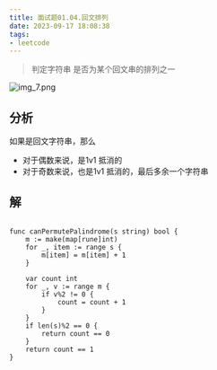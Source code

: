 ```yaml
---
title: 面试题01.04.回文排列
date: 2023-09-17 18:08:38
tags:
- leetcode 
---
```




> 判定字符串 是否为某个回文串的排列之一


![img_7.png](..%2Fimages%2Fcover%2Fimg_7.png)


## 分析
<!--more-->

如果是回文字符串，那么

- 对于偶数来说，是1v1 抵消的
- 对于奇数来说，也是1v1 抵消的，最后多余一个字符串

## 解

```shell

func canPermutePalindrome(s string) bool {
	m := make(map[rune]int)
	for _, item := range s {
		m[item] = m[item] + 1
	}

	var count int
	for _, v := range m {
		if v%2 != 0 {
			count = count + 1
		}
	}
	if len(s)%2 == 0 {
		return count == 0
	}
	return count == 1
}
```